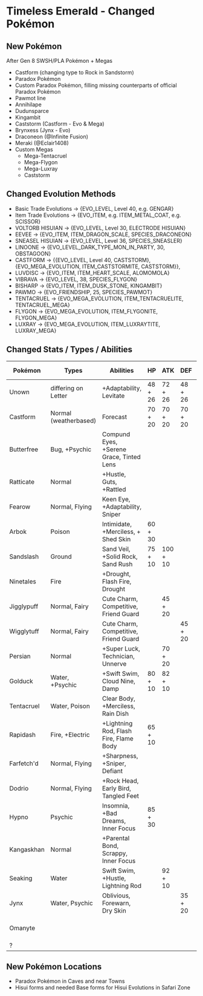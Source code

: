 # Timeless Emerald - Changed Pokémon

## New Pokémon
After Gen 8 SWSH/PLA Pokémon + Megas
- Castform (changing type to Rock in Sandstorm)
- Paradox Pokémon
- Custom Paradox Pokémon, filling missing counterparts of official Paradox Pokémon
- Pawmot line
- Annihilape
- Dudunsparce
- Kingambit
- Caststorm (Castform - Evo & Mega)
- Brynxess (Jynx - Evo)
- Draconeon (@Infinite Fusion)
- Meraki (@Eclair1408)
- Custom Megas
    - Mega-Tentacruel
    - Mega-Flygon
    - Mega-Luxray
    - Caststorm

## Changed Evolution Methods
- Basic Trade Evolutions -> {EVO_LEVEL, Level 40, e.g. GENGAR}
- Item Trade Evolutions -> {EVO_ITEM, e.g. ITEM_METAL_COAT, e.g. SCISSOR}
- VOLTORB HISUIAN -> {EVO_LEVEL, Level 30, ELECTRODE HISUIAN}
- EEVEE -> {EVO_ITEM, ITEM_DRAGON_SCALE, SPECIES_DRACONEON}
- SNEASEL HISUIAN -> {EVO_LEVEL, Level 36, SPECIES_SNEASLER}
- LINOONE -> {EVO_LEVEL_DARK_TYPE_MON_IN_PARTY, 30, OBSTAGOON}
- CASTFORM -> {{EVO_LEVEL, Level 40, CASTSTORM}, {EVO_MEGA_EVOLUTION, ITEM_CASTSTORMITE, CASTSTORM}},
- LUVDISC -> {EVO_ITEM, ITEM_HEART_SCALE, ALOMOMOLA}
- VIBRAVA -> {EVO_LEVEL, 38, SPECIES_FLYGON}
- BISHARP -> {EVO_ITEM, ITEM_DUSK_STONE, KINGAMBIT}
- PAWMO -> {EVO_FRIENDSHIP, 25, SPECIES_PAWMOT}
- TENTACRUEL -> {EVO_MEGA_EVOLUTION, ITEM_TENTACRUELITE, TENTACRUEL_MEGA}
- FLYGON -> {EVO_MEGA_EVOLUTION, ITEM_FLYGONITE, FLYGON_MEGA}
- LUXRAY -> {EVO_MEGA_EVOLUTION, ITEM_LUXRAYTITE, LUXRAY_MEGA}

## Changed Stats / Types / Abilities
| Pokémon | Types | Abilities | HP | ATK | DEF | SP. ATK | SP. DEF | INIT |
|---------|-------|-----------|----|-----|-----|---------|---------|------|
|Unown|differing on Letter|+Adaptability, Levitate|48 + 26|72 + 26|48 + 26|72 + 26|48 + 26|48 + 26|
|Castform|Normal (weatherbased)|Forecast|70 + 20|70 + 20|70 + 20|70 + 20|70 + 20|70 + 20|
|Butterfree|Bug, +Psychic|Compund Eyes, +Serene Grace, Tinted Lens|||||70 + 10|
|Ratticate|Normal|+Hustle, Guts, +Rattled||||||
|Fearow|Normal, Flying|Keen Eye, +Adaptability, Sniper||||||
|Arbok|Poison|Intimidate, +Merciless, + Shed Skin|60 + 30|||||
|Sandslash|Ground|Sand Veil, +Solid Rock, Sand Rush|75 + 10|100 + 10|||55 + 10||
|Ninetales|Fire|+Drought, Flash Fire, Drought|||||||
|Jigglypuff|Normal, Fairy|Cute Charm, Competitive, Friend Guard||45 + 20||45 + 20|||
|Wigglytuff|Normal, Fairy|Cute Charm, Competitive, Friend Guard|||45 + 20|85 + 40|50 + 20||
|Persian|Normal|+Super Luck, Technician, Unnerve||70 + 20||65 + 10|||
|Golduck|Water, +Psychic|+Swift Swim, Cloud Nine, Damp|80 + 10|82 + 10||95 + 10|||
|Tentacruel|Water, Poison|Clear Body, +Merciless, Rain Dish|||||||
|Rapidash|Fire, +Electric|+Lightning Rod, Flash Fire, Flame Body|65 + 10|||80 + 5|||
|Farfetch'd|Normal, Flying|+Sharpness, +Sniper, Defiant||||||60 + 20|
|Dodrio|Normal, Flying|+Rock Head, Early Bird, Tangled Feet|||||||
|Hypno|Psychic|Insomnia, +Bad Dreams, Inner Focus|85 + 30||||||
|Kangaskhan|Normal|+Parental Bond, Scrappy, Inner Focus|||||||
|Seaking|Water|Swift Swim, +Hustle, Lightning Rod||92 + 10||||68 + 10|
|Jynx|Water, Psychic|Oblivious, Forewarn, Dry Skin|||35 + 20|115 + 10|||
|Omanyte||||||90 +10||35 + 20|
|?|||||||||

## New Pokémon Locations
- Paradox Pokémon in Caves and near Towns
- Hisui forms and needed Base forms for Hisui Evolutions in Safari Zone